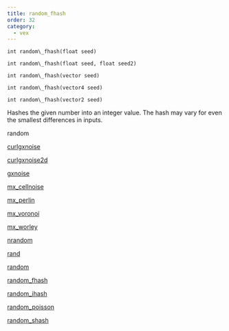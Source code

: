 ```yaml
---
title: random_fhash
order: 32
category:
  - vex
---
```


`int random\_fhash(float seed)`

`int random\_fhash(float seed, float seed2)`

`int random\_fhash(vector seed)`

`int random\_fhash(vector4 seed)`

`int random\_fhash(vector2 seed)`

Hashes the given number into an integer value. The hash may vary
for even the smallest differences in inputs.

random

[curlgxnoise](curlgxnoise.html)

[curlgxnoise2d](curlgxnoise2d.html)

[gxnoise](gxnoise.html)

[mx_cellnoise](mx_cellnoise.html)

[mx_perlin](mx_perlin.html)

[mx_voronoi](mx_voronoi.html)

[mx_worley](mx_worley.html)

[nrandom](nrandom.html)

[rand](rand.html)

[random](random.html)

[random_fhash](random_fhash.html)

[random_ihash](random_ihash.html)

[random_poisson](random_poisson.html)

[random_shash](random_shash.html)
